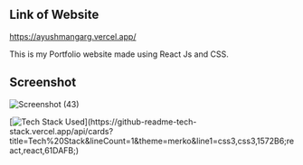 ## Link of Website
https://ayushmangarg.vercel.app/  

This is my Portfolio website made using React Js and CSS.

## Screenshot 
![Screenshot (43)](https://user-images.githubusercontent.com/105537793/220342922-0a0fe714-9e77-484c-a049-2570eabb5c20.png)

[![Tech Stack Used](https://github-readme-tech-stack.vercel.app/api/cards?title=Tech%20Stack&lineCount=1&theme=merko&line1=css3,css3,1572B6;react,react,61DAFB;)](https://github-readme-tech-stack.vercel.app/api/cards?title=Tech%20Stack&lineCount=1&theme=merko&line1=css3,css3,1572B6;react,react,61DAFB;)
